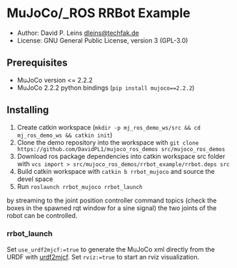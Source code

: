 # MuJoCo/_ROS RRBot Example

* Author: David P. Leins <dleins@techfak.de>
* License: GNU General Public License, version 3 (GPL-3.0)

## Prerequisites

- MuJoCo version <= 2.2.2
- MuJoCo 2.2.2 python bindings (`pip install mujoco==2.2.2`)

## Installing

1. Create catkin workspace (`mkdir -p mj_ros_demo_ws/src && cd mj_ros_demo_ws && catkin init`)
2. Clone the demo repository into the workspace with `git clone https://github.com/DavidPL1/mujoco_ros_demos src/mujoco_ros_demos`
3. Download ros package dependencies into catkin workspace src folder with `vcs import > src/mujoco_ros_demos/rrbot_example/rrbot.deps src`
4. Build catkin workspace with `catkin b rrbot_mujoco` and source the devel space
5. Run `roslaunch rrbot_mujoco rrbot_launch`

by streaming to the joint position controller command topics (check the boxes in the spawned rqt window for a sine signal) the two joints of the robot can be controlled.

### rrbot\_launch
Set `use_urdf2mjcf:=true` to generate the MuJoCo xml directly from the URDF with [urdf2mjcf](https://github.com/balandbal/urdf2mjcf).
Set `rviz:=true` to start an rviz visualization.
